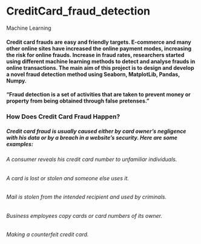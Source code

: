 # CreditCard_fraud_detection
Machine Learning
#### Credit card frauds are easy and friendly targets. E-commerce and many other online sites have increased the online payment modes, increasing the risk for online frauds. Increase in fraud rates, researchers started using different machine learning methods to detect and analyse frauds in online transactions. The main aim of this project is to design and develop a novel fraud detection method using Seaborn, MatplotLib, Pandas, Numpy.

#### “Fraud detection is a set of activities that are taken to prevent money or property from being obtained through false pretenses.”
### How Does Credit Card Fraud Happen?
##### Credit card fraud is usually caused either by card owner’s negligence with his data or by a breach in a website’s security. Here are some examples:

###### A consumer reveals his credit card number to unfamiliar individuals. 
###### A card is lost or stolen and someone else uses it.
###### Mail is stolen from the intended recipient and used by criminals.
###### Business employees copy cards or card numbers of its owner.
###### Making a counterfeit credit card.


